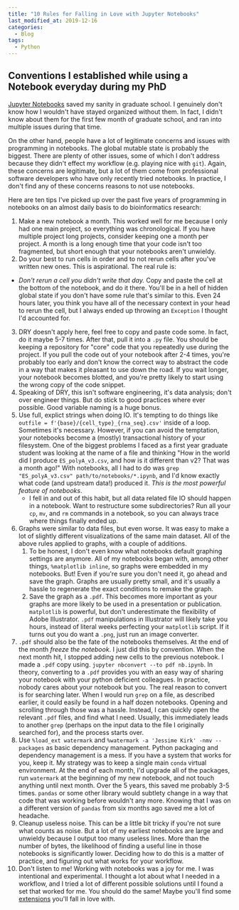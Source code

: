 ```yaml
---
title: "10 Rules for Falling in Love with Jupyter Notebooks"
last_modified_at: 2019-12-16
categories:
  - Blog
tags:
  - Python
---
```


## Conventions I established while using a Notebook everyday during my PhD

[Jupyter Notebooks](https://jupyter.org/) saved my sanity in graduate school. I genuinely don't know how I wouldn't have stayed organized without them. In fact, I didn't know about them for the first few month of graduate school, and ran into multiple issues during that time.

On the other hand, people have a lot of legitimate concerns and issues with programming in notebooks. The global mutable state is probably the biggest. There are plenty of other issues, some of which I don't address because they didn't effect my workflow (e.g. playing nice with `git`). Again, these concerns are legitimate, but a lot of them come from professional software developers who have only recently tried notebooks. In practice, I don't find any of these concerns reasons to not use notebooks.

Here are ten tips I've picked up over the past five years of programming in notebooks on an almost daily basis to do bioinformatics research:

1. Make a new notebook a month. This worked well for me because I only had one main project, so everything was chronological. If you have multiple project long projects, consider keeping one a month per project. A month is a long enough time that your code isn't too fragmented, but short enough that your notebooks aren't unwieldy.
2. Do your best to run cells in order and to not rerun cells after you've written new ones. This is aspirational. The real rule is:
  * *Don't rerun a cell you didn't write that day.* Copy and paste the cell at the bottom of the notebook, and do it there. You'll be in a hell of hidden global state if you don't have some rule that's similar to this. Even 24 hours later, you think you have all of the necessary context in your head to rerun the cell, but I always ended up throwing an `Exception` I thought I'd accounted for.
3. DRY doesn't apply here, feel free to copy and paste code some. In fact, do it maybe 5-7 times. After that, pull it into a `.py` file. You should be keeping a repository for "core" code that you repeatedly use during the project. If you pull the code out of your notebook after 2-4 times, you're probably too early and don't know the correct way to abstract the code in a way that makes it pleasant to use down the road. If you wait longer, your notebook becomes blotted, and you're pretty likely to start using the wrong copy of the code snippet.
4. Speaking of DRY, this isn't software engineering, it's data analysis; don't over engineer things. But do stick to good practices where ever possible. Good variable naming is a huge bonus.
5. Use full, explict strings when doing IO. It's tempting to do things like `outfile = f'{base}/{cell_type}_{rna_seq}.csv'` inside of a loop. Sometimes it's necessary. However, if you can avoid the temptation, your notebooks become a (mostly) transactional history of your filesystem. One of the biggest problems I faced as a first year graduate student was looking at the name of a file and thinking "How in the world did I produce `ES_polyA_v3.csv`, and how is it different than v2? That was a month ago!" With notebooks, all I had to do was `grep "ES_polyA_v3.csv" path/to/notebooks/*.ipynb`, and I'd know exactly what code (and upstream data!) produced it. *This is the most powerful feature of notebooks*.
   * I fell in and out of this habit, but all data related file IO should happen in a notebook. Want to restructure some subdirectories? Run all your `cp`, `mv`, and `rm` commands in a notebook, so you can always trace where things finally ended up.
6. Graphs were similar to data files, but even worse. It was easy to make a lot of slightly different visualizations of the same main dataset. All of the above rules applied to graphs, with a couple of additions.
   1. To be honest, I don't even know what notebooks default graphing settings are anymore. All of my notebooks began with, among other things, `%matplotlib inline`, so graphs were embedded in my notebooks. But! Even if you're sure you don't need it, go ahead and save the graph. Graphs are usually pretty small, and it's usually a hassle to regenerate the exact conditions to remake the graph.
   2. Save the graph as a `.pdf`. This becomes more important as your graphs are more likely to be used in a presentation or publication. `matplotlib` is powerful, but don't underestimate the flexibility of Adobe Illustrator. `.pdf` manipulations in Illustrator will likely take you hours, instead of literal weeks perfecting your `matplotlib` script. If it turns out you do want a `.png`, just run an image converter.
7. `.pdf` should also be the fate of the notebooks themselves. At the end of the month *freeze the notebook*. I just did this by convention. When the next month hit, I stopped adding new cells to the previous notebook. I made a `.pdf` copy using. `jupyter nbconvert --to pdf nb.ipynb`. In theory, converting to a `.pdf` provides you with an easy way of sharing your notebook with your python deficient colleagues. In practice, nobody cares about your notebook but you. The real reason to convert is for searching later. When I would run `grep` on a file, as described earlier, it could easily be found in a half dozen notebooks. Opening and scrolling through those was a hassle. Instead, I can quickly open the relevant `.pdf` files, and find what I need. Usually, this immediately leads to another `grep` (perhaps on the input data to the file I originally searched for), and the process starts over.
8. Use `%load_ext watermark` and `%watermark -a 'Jessime Kirk' -nmv --packages` as basic dependency management. Python packaging and dependency management is a mess. If you have a system that works for you, keep it. My strategy was to keep a single main `conda` virtual environment. At the end of each month, I'd upgrade all of the packages, run `watermark` at the beginning of my new notebook, and not touch anything until next month. Over the 5 years, this saved me probably 3-5 times. `pandas` or some other library would subtlety change in a way that code that was working before wouldn't any more. Knowing that I was on a different version of `pandas` from six months ago saved me a lot of headache.
9. Cleanup useless noise. This can be a little bit tricky if you're not sure what counts as noise. But a lot of my earliest notebooks are large and unwieldy because I output too many useless lines. More than the number of bytes, the likelihood of finding a useful line in those notebooks is significantly lower. Deciding how to do this is a matter of practice, and figuring out what works for your workflow.
10. Don't listen to me! Working with notebooks was a joy for me. I was intentional and experimental. I thought a lot about what I needed in a workflow, and I tried a lot of different possible solutions until I found a set that worked for me. You should do the same! Maybe you'll find some [extensions](https://github.com/ipython-contrib/jupyter_contrib_nbextensions) you'll fall in love with.
